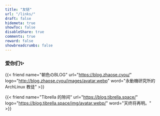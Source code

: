 ```yaml
---
title: "友链"
url: "/links/"
draft: false
hidemeta: true
showToc: false
disableShare: true
comments: true
reward: false
showbreadcrumbs: false
---
```

### 爱你们✨

{{< friend name="朝色のBLOG" url="https://blog.zhaose.cyou/" logo="http://blog.zhaose.cyou/images/avatar.webp" word="永動機研究所的 ArchLinux 教徒" >}}

{{< friend name="Tibrella 的隙间" url="https://blog.tibrella.space/" logo="https://blog.tibrella.space/img/avatar.webp/" word="天终将再明。" >}}